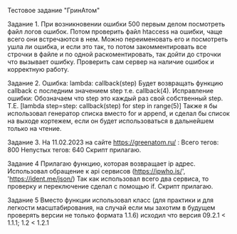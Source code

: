Тестовое задание "ГринАтом"

Задание 1.
При возникновении ошибки 500 первым делом посмотреть файл логов ошибок.
Потом проверить файл htaccess на ошибки, чаще всего они встречаются в нем. Можно переименовать его и посмотреть ушла ли ошибка, и если это так, то потом закомментировать все строчки в файле и по одной раскоментировать, так дойти до строчки что вызывает ошибку.
Проверить сам сервер на наличие ошибок и корректную работу.

Задание 2.
Ошибка:
lambda: callback(step) Будет возвращать функцию callback с последним значением step т.е. callback(4). 
Исправление ошибки:
Обозначаем что step это каждый раз свой собственный step. Т.Е. [lambda step=step: callback(step) for step in range(5)]
Также я бы использовал генератор списка  вместо for и append, и сделал бы список на выходе кортежем, если он будет использоваться в дальнейшем только на чтение. 


Задание 3.
На 11.02.2023 на сайте https://greenatom.ru/ :
Всего тегов: 800
Непустых тегов: 640
Скрипт прилагаю.

Задание 4
Прилагаю функцию, которая возвращает ip адрес. 
Использовал обращение к api сервисов (https://ipwho.is/', 'https://ident.me/json/) 
Так как использовал всего два сервиса, то проверку и переключение сделал с помощью if. 
Скрипт прилагаю.

Задание 5 
Вместо функции использовал класс (для практики и для легкости масштабирования, на случай если мы захотим в будущем проверять версии не только формата 1.1.6)
исходил что версия 09.2.1 < 1.1.1; 1.2 < 1.2.1

